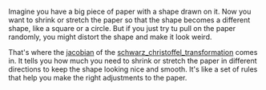 Imagine you have a big piece of paper with a shape drawn on it. Now you want to shrink or stretch the paper so that the shape becomes a different shape, like a square or a circle. But if you just try tu pull on the paper randomly, you might distort the shape and make it look weird. 

That's where the [jacobian](jacobian.md) of the [schwarz_christoffel_transformation](schwarz_christoffel_transformation.md) comes in. It tells you how much you need to shrink or stretch the paper in different directions to keep the shape looking nice and smooth. It's like a set of rules that help you make the right adjustments to the paper.